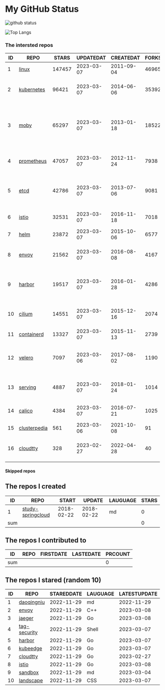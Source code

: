 # My GitHub Status

<img src="https://github-readme-stats-1.yihong0618.vercel.app/api?username=daoqingniu&show_icons=true&&&hide_title=true&count_private=true" alt="github status" />

![Top Langs](https://github-readme-stats-1.yihong0618.vercel.app/api/top-langs/?username=daoqingniu&layout=compact)

<!--START_SECTION:github_repos-->
### The intersted repos
| ID |                              REPO                               | STARS  | UPDATEDAT  | CREATEDAT  | FORKSCOUNT |                                              DESCRIPTIONS                                              |
|----|-----------------------------------------------------------------|--------|------------|------------|------------|--------------------------------------------------------------------------------------------------------|
|  1 | [linux](https://github.com/torvalds/linux)                      | 147457 | 2023-03-07 | 2011-09-04 |      46965 | Linux kernel source tree                                                                               |
|  2 | [kubernetes](https://github.com/kubernetes/kubernetes)          |  96421 | 2023-03-07 | 2014-06-06 |      35392 | Production-Grade Container Scheduling and Management                                                   |
|  3 | [moby](https://github.com/moby/moby)                            |  65297 | 2023-03-07 | 2013-01-18 |      18522 | Moby Project - a collaborative project for the container ecosystem to assemble container-based systems |
|  4 | [prometheus](https://github.com/prometheus/prometheus)          |  47057 | 2023-03-07 | 2012-11-24 |       7938 | The Prometheus monitoring system and time series database.                                             |
|  5 | [etcd](https://github.com/etcd-io/etcd)                         |  42786 | 2023-03-07 | 2013-07-06 |       9081 | Distributed reliable key-value store for the most critical data of a distributed system                |
|  6 | [istio](https://github.com/istio/istio)                         |  32531 | 2023-03-07 | 2016-11-18 |       7018 | Connect, secure, control, and observe services.                                                        |
|  7 | [helm](https://github.com/helm/helm)                            |  23872 | 2023-03-07 | 2015-10-06 |       6577 | The Kubernetes Package Manager                                                                         |
|  8 | [envoy](https://github.com/envoyproxy/envoy)                    |  21562 | 2023-03-07 | 2016-08-08 |       4167 | Cloud-native high-performance edge/middle/service proxy                                                |
|  9 | [harbor](https://github.com/goharbor/harbor)                    |  19517 | 2023-03-07 | 2016-01-28 |       4286 | An open source trusted cloud native registry project that stores, signs, and scans content.            |
| 10 | [cilium](https://github.com/cilium/cilium)                      |  14551 | 2023-03-07 | 2015-12-16 |       2074 | eBPF-based Networking, Security, and Observability                                                     |
| 11 | [containerd](https://github.com/containerd/containerd)          |  13327 | 2023-03-07 | 2015-11-13 |       2739 | An open and reliable container runtime                                                                 |
| 12 | [velero](https://github.com/vmware-tanzu/velero)                |   7097 | 2023-03-06 | 2017-08-02 |       1190 | Backup and migrate Kubernetes applications and their persistent volumes                                |
| 13 | [serving](https://github.com/knative/serving)                   |   4887 | 2023-03-07 | 2018-01-24 |       1014 | Kubernetes-based, scale-to-zero, request-driven compute                                                |
| 14 | [calico](https://github.com/projectcalico/calico)               |   4384 | 2023-03-07 | 2016-07-21 |       1025 | Cloud native networking and network security                                                           |
| 15 | [clusterpedia](https://github.com/clusterpedia-io/clusterpedia) |    561 | 2023-03-06 | 2021-10-08 |         91 | The Encyclopedia of Kubernetes clusters                                                                |
| 16 | [cloudtty](https://github.com/cloudtty/cloudtty)                |    328 | 2023-02-27 | 2022-04-28 |         40 | A Friendly Kubernetes CloudShell (Web Terminal) !                                                      |



#### Skipped repos
<!--END_SECTION:github_repos-->

<!--START_SECTION:my_github-->
## The repos I created
| ID  |                                 REPO                                 |   START    |   UPDATE   | LAUGUAGE | STARS |
|-----|----------------------------------------------------------------------|------------|------------|----------|-------|
|   1 | [study-springcloud](https://github.com/daoqingniu/study-springcloud) | 2018-02-22 | 2018-02-22 | md       |     0 |
| sum |                                                                      |            |            |          |     0 |

## The repos I contributed to
| ID  | REPO | FIRSTDATE | LASTEDATE | PRCOUNT |
|-----|------|-----------|-----------|---------|
| sum |      |           |           |       0 |

## The repos I stared (random 10)
| ID |                          REPO                          | STAREDDATE | LAUGUAGE | LATESTUPDATE |
|----|--------------------------------------------------------|------------|----------|--------------|
|  1 | [daoqingniu](https://github.com/daoqingniu/daoqingniu) | 2022-11-29 | md       | 2022-11-29   |
|  2 | [envoy](https://github.com/envoyproxy/envoy)           | 2022-11-29 | C++      | 2023-03-08   |
|  3 | [jaeger](https://github.com/jaegertracing/jaeger)      | 2022-11-29 | Go       | 2023-03-08   |
|  4 | [tag-security](https://github.com/cncf/tag-security)   | 2022-11-29 | Shell    | 2023-03-07   |
|  5 | [harbor](https://github.com/goharbor/harbor)           | 2022-11-29 | Go       | 2023-03-07   |
|  6 | [kubeedge](https://github.com/kubeedge/kubeedge)       | 2022-11-29 | Go       | 2023-03-07   |
|  7 | [cloudtty](https://github.com/cloudtty/cloudtty)       | 2022-11-29 | Go       | 2023-02-27   |
|  8 | [istio](https://github.com/istio/istio)                | 2022-11-29 | Go       | 2023-03-08   |
|  9 | [sandbox](https://github.com/cncf/sandbox)             | 2022-11-29 | md       | 2023-03-04   |
| 10 | [landscape](https://github.com/cncf/landscape)         | 2022-11-29 | CSS      | 2023-03-07   |

<!--END_SECTION:my_github-->
